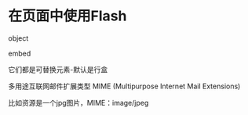# 在页面中使用Flash

object 

embed

它们都是可替换元素-默认是行盒

多用途互联网邮件扩展类型
MIME (Multipurpose Internet Mail Extensions)

比如资源是一个jpg图片，MIME：image/jpeg